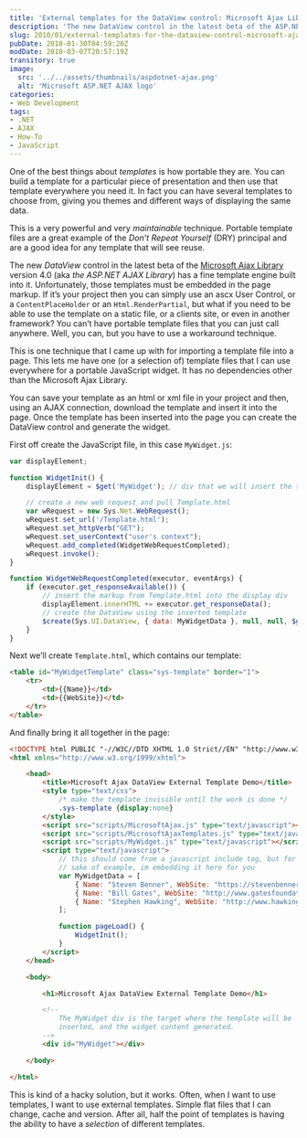 ```yaml
---
title: 'External templates for the DataView control: Microsoft Ajax Library 4.0'
description: 'The new DataView control in the latest beta of the ASP.NET AJAX Library version 4.0 has a template engine built into it. Unfortunately, those templates must be embedded in the page markup. Here is a workaround technique that I came up with for importing an external template file into a page.'
slug: 2010/01/external-templates-for-the-dataview-control-microsoft-ajax-library-4-0
pubDate: 2010-01-30T04:59:20Z
modDate: 2010-03-07T20:57:19Z
transitory: true
image:
  src: '../../assets/thumbnails/aspdotnet-ajax.png'
  alt: 'Microsoft ASP.NET AJAX logo'
categories:
- Web Development
tags:
- .NET
- AJAX
- How-To
- JavaScript
---
```


One of the best things about *templates* is how portable they are. You can build a template for a particular piece of presentation and then use that template everywhere you need it. In fact you can have several templates to choose from, giving you themes and different ways of displaying the same data.

This is a very powerful and very *maintainable* technique. Portable template files are a great example of the *Don’t Repeat Yourself* (DRY) principal and are a good idea for any template that will see reuse.

The new *DataView* control in the latest beta of the [Microsoft Ajax Library](http://www.asp.net/ajaxlibrary/) version 4.0 (aka *the ASP.NET AJAX Library*) has a fine template engine built into it. Unfortunately, those templates must be embedded in the page markup. If it’s your project then you can simply use an ascx User Control, or a `ContentPlaceHolder` or an `Html.RenderPartial`, but what if you need to be able to use the template on a static file, or a clients site, or even in another framework? You can’t have portable template files that you can just call anywhere. Well, you can, but you have to use a workaround technique.

This is one technique that I came up with for importing a template file into a page. This lets me have one (or a selection of) template files that I can use everywhere for a portable JavaScript widget. It has no dependencies other than the Microsoft Ajax Library.

<!-- more -->

You can save your template as an html or xml file in your project and then, using an AJAX connection, download the template and insert it into the page. Once the template has been inserted into the page you can create the DataView control and generate the widget.

First off create the JavaScript file, in this case `MyWidget.js`:

```javascript
var displayElement;

function WidgetInit() {
	displayElement = $get('MyWidget'); // div that we will insert the template into

	// create a new web request and pull Template.html
	var wRequest = new Sys.Net.WebRequest();
	wRequest.set_url('/Template.html');
	wRequest.set_httpVerb("GET");
	wRequest.set_userContext("user's context");
	wRequest.add_completed(WidgetWebRequestCompleted);
	wRequest.invoke();
}

function WidgetWebRequestCompleted(executor, eventArgs) {
	if (executor.get_responseAvailable()) {
		// insert the markup from Template.html into the display div
		displayElement.innerHTML += executor.get_responseData();
		// create the DataView using the inserted template
		$create(Sys.UI.DataView, { data: MyWidgetData }, null, null, $get("MyWidgetTemplate"));
	}
}
```

Next we’ll create `Template.html`, which contains our template:

```html
<table id="MyWidgetTemplate" class="sys-template" border="1">
	<tr>
		<td>{{Name}}</td>
		<td>{{WebSite}}</td>
	</tr>
</table>
```

And finally bring it all together in the page:

```html
<!DOCTYPE html PUBLIC "-//W3C//DTD XHTML 1.0 Strict//EN" "http://www.w3.org/TR/xhtml1/DTD/xhtml1-strict.dtd">
<html xmlns="http://www.w3.org/1999/xhtml">

	<head>
		<title>Microsoft Ajax DataView External Template Demo</title>
		<style type="text/css">
			/* make the template invisible until the work is done */
			.sys-template {display:none}
		</style>
		<script src="scripts/MicrosoftAjax.js" type="text/javascript"></script>
		<script src="scripts/MicrosoftAjaxTemplates.js" type="text/javascript"></script>
		<script src="scripts/MyWidget.js" type="text/javascript"></script>
		<script type="text/javascript">
			// this should come from a javascript include tag, but for the
			// sake of example, im embedding it here for you
			var MyWidgetData = [
				{ Name: "Steven Benner", WebSite: "https://stevenbenner.com/" },
				{ Name: "Bill Gates", WebSite: "http://www.gatesfoundation.org/" },
				{ Name: "Stephen Hawking", WebSite: "http://www.hawking.org.uk/" }
			];

			function pageLoad() {
				WidgetInit();
			}
		</script>
	</head>

	<body>

		<h1>Microsoft Ajax DataView External Template Demo</h1>

		<!--
			The MyWidget div is the target where the template will be
			inserted, and the widget content generated.
		-->
		<div id="MyWidget"></div>

	</body>

</html>
```

This is kind of a hacky solution, but it works. Often, when I want to use templates, I want to use external templates. Simple flat files that I can change, cache and version. After all, half the point of templates is having the ability to have a *selection* of different templates.
